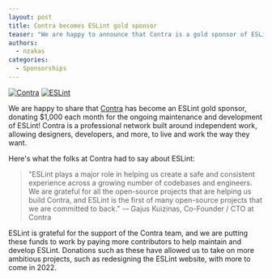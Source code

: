 ```yaml
---
layout: post
title: Contra becomes ESLint gold sponsor
teaser: "We are happy to announce that Contra is a gold sponsor of ESLint. It is an honor to be supported by Contra. We are grateful to Gajus Kuizinas, Co-Founder / CTO, and to the Contra team."
authors:
  - nzakas
categories:
  - Sponsorships
---
```


<p class="text-center">
    <a href="https://contra.com" title="Contra" rel="noopener nofollow" target="_blank"><img class="lazyload" width="170" data-src="/assets/img/logos/contra.jpg" alt="Contra" src="/assets/img/logos/contra.jpg"></a>
    <a href="https://eslint.org/" title="ESLint" target="_blank"><img class="lazyload" width="200" data-src="/assets/img/logo.svg" alt="ESLint" src="/assets/img/logo.svg"></a>
</p>

We are happy to share that [Contra](https://contra.com/) has become an ESLint gold sponsor, donating $1,000 each month for the ongoing maintenance and development of ESLint! Contra is a professional network built around independent work, allowing designers, developers, and more, to live and work the way they want.

Here's what the folks at Contra had to say about ESLint:

> "ESLint plays a major role in helping us create a safe and consistent experience across a growing number of codebases and engineers. We are grateful for all the open-source projects that are helping us build Contra, and ESLint is the first of many open-source projects that we are committed to back."
> -– Gajus Kuizinas, Co-Founder / CTO at Contra

ESLint is grateful for the support of the Contra team, and we are putting these funds to work by paying more contributors to help maintain and develop ESLint. Donations such as these have allowed us to take on more ambitious projects, such as redesigning the ESLint website, with more to come in 2022.
